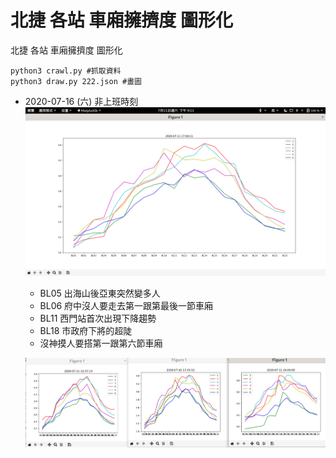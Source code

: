 # 北捷 各站 車廂擁擠度 圖形化

北捷 各站 車廂擁擠度 圖形化

```
python3 crawl.py #抓取資料
python3 draw.py 222.json #畫圖
```



- 2020-07-16 (六) 非上班時刻
    ![](https://github.com/chenliTW/MRT-analysis/raw/master/pic/one.png)
    - BL05 出海山後亞東突然變多人
    - BL06 府中沒人要走去第一跟第最後一節車廂
    - BL11 西門站首次出現下降趨勢
    - BL18 市政府下將的超陡
    - 沒神摸人要搭第一跟第六節車廂
    
    ![](https://github.com/chenliTW/MRT-analysis/raw/master/pic/multi.png)